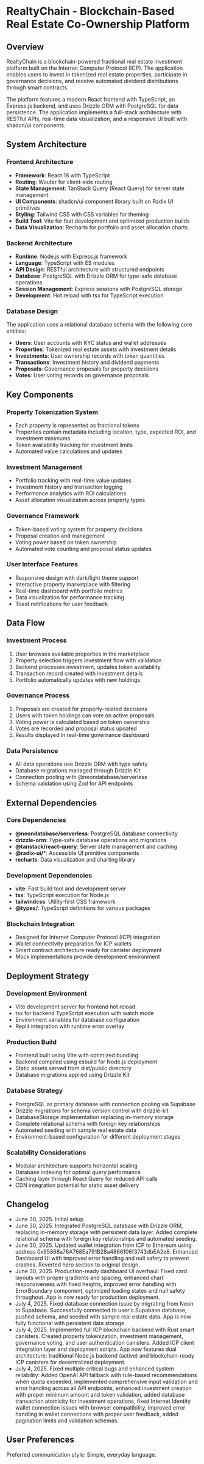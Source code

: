 # RealtyChain - Blockchain-Based Real Estate Co-Ownership Platform

## Overview

RealtyChain is a blockchain-powered fractional real estate investment platform built on the Internet Computer Protocol (ICP). The application enables users to invest in tokenized real estate properties, participate in governance decisions, and receive automated dividend distributions through smart contracts.

The platform features a modern React frontend with TypeScript, an Express.js backend, and uses Drizzle ORM with PostgreSQL for data persistence. The application implements a full-stack architecture with RESTful APIs, real-time data visualization, and a responsive UI built with shadcn/ui components.

## System Architecture

### Frontend Architecture
- **Framework**: React 18 with TypeScript
- **Routing**: Wouter for client-side routing
- **State Management**: TanStack Query (React Query) for server state management
- **UI Components**: shadcn/ui component library built on Radix UI primitives
- **Styling**: Tailwind CSS with CSS variables for theming
- **Build Tool**: Vite for fast development and optimized production builds
- **Data Visualization**: Recharts for portfolio and asset allocation charts

### Backend Architecture
- **Runtime**: Node.js with Express.js framework
- **Language**: TypeScript with ES modules
- **API Design**: RESTful architecture with structured endpoints
- **Database**: PostgreSQL with Drizzle ORM for type-safe database operations
- **Session Management**: Express sessions with PostgreSQL storage
- **Development**: Hot reload with tsx for TypeScript execution

### Database Design
The application uses a relational database schema with the following core entities:
- **Users**: User accounts with KYC status and wallet addresses
- **Properties**: Tokenized real estate assets with investment details
- **Investments**: User ownership records with token quantities
- **Transactions**: Investment history and dividend payments
- **Proposals**: Governance proposals for property decisions
- **Votes**: User voting records on governance proposals

## Key Components

### Property Tokenization System
- Each property is represented as fractional tokens
- Properties contain metadata including location, type, expected ROI, and investment minimums
- Token availability tracking for investment limits
- Automated value calculations and updates

### Investment Management
- Portfolio tracking with real-time value updates
- Investment history and transaction logging
- Performance analytics with ROI calculations
- Asset allocation visualization across property types

### Governance Framework
- Token-based voting system for property decisions
- Proposal creation and management
- Voting power based on token ownership
- Automated vote counting and proposal status updates

### User Interface Features
- Responsive design with dark/light theme support
- Interactive property marketplace with filtering
- Real-time dashboard with portfolio metrics
- Data visualization for performance tracking
- Toast notifications for user feedback

## Data Flow

### Investment Process
1. User browses available properties in the marketplace
2. Property selection triggers investment flow with validation
3. Backend processes investment, updates token availability
4. Transaction record created with investment details
5. Portfolio automatically updates with new holdings

### Governance Process
1. Proposals are created for property-related decisions
2. Users with token holdings can vote on active proposals
3. Voting power is calculated based on token ownership
4. Votes are recorded and proposal status updated
5. Results displayed in real-time governance dashboard

### Data Persistence
- All data operations use Drizzle ORM with type safety
- Database migrations managed through Drizzle Kit
- Connection pooling with @neondatabase/serverless
- Schema validation using Zod for API endpoints

## External Dependencies

### Core Dependencies
- **@neondatabase/serverless**: PostgreSQL database connectivity
- **drizzle-orm**: Type-safe database operations and migrations
- **@tanstack/react-query**: Server state management and caching
- **@radix-ui/***: Accessible UI primitive components
- **recharts**: Data visualization and charting library

### Development Dependencies
- **vite**: Fast build tool and development server
- **tsx**: TypeScript execution for Node.js
- **tailwindcss**: Utility-first CSS framework
- **@types/**: TypeScript definitions for various packages

### Blockchain Integration
- Designed for Internet Computer Protocol (ICP) integration
- Wallet connectivity preparation for ICP wallets
- Smart contract architecture ready for canister deployment
- Mock implementations provide development environment

## Deployment Strategy

### Development Environment
- Vite development server for frontend hot reload
- tsx for backend TypeScript execution with watch mode
- Environment variables for database configuration
- Replit integration with runtime error overlay

### Production Build
- Frontend built using Vite with optimized bundling
- Backend compiled using esbuild for Node.js deployment
- Static assets served from dist/public directory
- Database migrations applied using Drizzle Kit

### Database Strategy
- PostgreSQL as primary database with connection pooling via Supabase
- Drizzle migrations for schema version control with drizzle-kit
- DatabaseStorage implementation replacing in-memory storage
- Complete relational schema with foreign key relationships
- Automated seeding with sample real estate data
- Environment-based configuration for different deployment stages

### Scalability Considerations
- Modular architecture supports horizontal scaling
- Database indexing for optimal query performance
- Caching layer through React Query for reduced API calls
- CDN integration potential for static asset delivery

## Changelog

- June 30, 2025. Initial setup
- June 30, 2025. Integrated PostgreSQL database with Drizzle ORM, replacing in-memory storage with persistent data layer. Added complete relational schema with foreign key relationships and automated seeding.
- June 30, 2025. Updated wallet integration from ICP to Ethereum using address 0x95868a76A768Ea791B28a4866106f3743dbEA2e8. Enhanced Dashboard UI with improved error handling and null safety to prevent crashes. Reverted hero section to original design.
- June 30, 2025. Production-ready dashboard UI overhaul: Fixed card layouts with proper gradients and spacing, enhanced chart responsiveness with fixed heights, improved error handling with ErrorBoundary component, optimized loading states and null safety throughout. App is now ready for production deployment.
- July 4, 2025. Fixed database connection issue by migrating from Neon to Supabase. Successfully connected to user's Supabase database, pushed schema, and seeded with sample real estate data. App is now fully functional with persistent data storage.
- July 4, 2025. Implemented full ICP blockchain backend with Rust smart canisters. Created property tokenization, investment management, governance voting, and user authentication canisters. Added ICP client integration layer and deployment scripts. App now features dual architecture: traditional Node.js backend (active) and blockchain-ready ICP canisters for decentralized deployment.
- July 4, 2025. Fixed multiple critical bugs and enhanced system reliability: Added OpenAI API fallback with rule-based recommendations when quota exceeded, implemented comprehensive input validation and error handling across all API endpoints, enhanced investment creation with proper minimum amount and token validation, added database transaction atomicity for investment operations, fixed Internet Identity wallet connection issues with browser compatibility, improved error handling in wallet connections with proper user feedback, added pagination limits and validation schemas.

## User Preferences

Preferred communication style: Simple, everyday language.